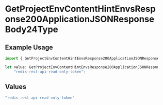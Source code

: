 # GetProjectEnvContentHintEnvsResponse200ApplicationJSONResponseBody24Type

## Example Usage

```typescript
import { GetProjectEnvContentHintEnvsResponse200ApplicationJSONResponseBody24Type } from "@simplesagar/vercel/models/getprojectenvop.js";

let value: GetProjectEnvContentHintEnvsResponse200ApplicationJSONResponseBody24Type =
    "redis-rest-api-read-only-token";
```

## Values

```typescript
"redis-rest-api-read-only-token"
```